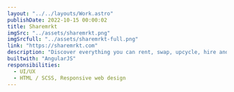 ```yaml
---
layout: "../../layouts/Work.astro"
publishDate: 2022-10-15 00:00:02
title: Sharemrkt
imgSrc: "../assets/sharemrkt.png"
imgSrcfull: "../assets/sharemrkt-full.png"
link: "https://sharemrkt.com"
description: "Discover everything you can rent, swap, upcycle, hire and experience."
builtwith: "AngularJS"
responsibilities:
  - UI/UX
  - HTML / SCSS, Responsive web design
---
```

